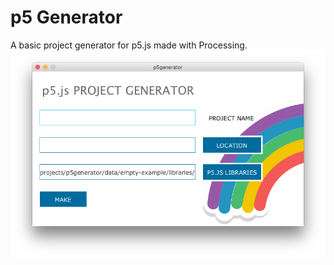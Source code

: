 # p5 Generator

A basic project generator for p5.js made with Processing.
![Screenshot](https://github.com/timbs85/p5.js/blob/master/Screenshot.png)
